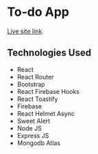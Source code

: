 # To-do App

[Live site link](https://to-do-1afac.web.app).

## Technologies Used
* React
* React Router
* Bootstrap
* React Firebase Hooks
* React Toastify
* Firebase
* React Helmet Async
* Sweet Alert 
* Node JS
* Express JS
* Mongodb Atlas